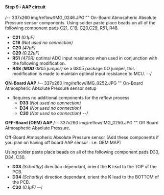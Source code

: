 #### Step 9 : AAP circuit ####

/-- 337x260 img/reflow/IMG_0246.JPG "" On-Board Atmospheric Absolute Pressure sensor components.
Using solder paste place beads on all of the following component pads C21, C19, C20,C29, R51, R48.

- **C21** *(0.1µF)* 
- **C19** *(Not used no connection)*
- **C20** *(47pF)* 
- **C29** *(0.22µF)* 
- **R51** *(470R)* optimal ADC input resistance when used in conjunction with the following modification.	
- **R48** *(**MOD** 0805 jumper)* se a 0805 package 0&ohm; jumper, this modification is made to maintain optimal input resistance to MCU.
--/

**ON-Board AAP**
/-- 337x260 img/reflow/IMG_0252.JPG "" On-Board Atmospheric Absolute Pressure sensor setup
- Requires no additional components for the reflow process
	- **D33** *(Not used no connection)*	
	- **D34** *(Not used no connection)*	
	- **C30** *(Not used no connection)*
--/	

**OFF-Board (OEM) AAP**
/-- 337x260 img/reflow/IMG_0250.JPG "" Off Board Atmospheric Absolute Pressure.

Off-Board Atmospheric Absolute Pressure sensor (Add these components if you plan on having off board AAP sensor : i.e. OEM MAP)

Using solder paste place beads on all of the following component pads D33, D34, C30.

- **D33** *(Schottky)* direction dependant, orient the **K** lead to the TOP of the PCB.
- **D34** *(Schottky)* direction dependant, orient the **K** lead to the BOTTOM of the PCB.
- **C30** *(0.1µF)* 
--/


